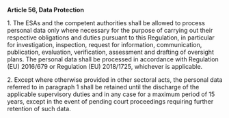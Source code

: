 **Article 56, Data Protection**

  


1\. The ESAs and the competent authorities shall be allowed to process personal data only where necessary for the purpose of carrying out their respective obligations and duties pursuant to this Regulation, in particular for investigation, inspection, request for information, communication, publication, evaluation, verification, assessment and drafting of oversight plans. The personal data shall be processed in accordance with Regulation (EU) 2016/679 or Regulation (EU) 2018/1725, whichever is applicable.

  


2\. Except where otherwise provided in other sectoral acts, the personal data referred to in paragraph 1 shall be retained until the discharge of the applicable supervisory duties and in any case for a maximum period of 15 years, except in the event of pending court proceedings requiring further retention of such data.